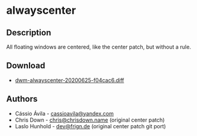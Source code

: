 alwayscenter
============

Description
-----------
All floating windows are centered, like the center patch, but
without a rule.

Download
--------
* [dwm-alwayscenter-20200625-f04cac6.diff](dwm-alwayscenter-20200625-f04cac6.diff)

Authors
-------
* Cássio Ávila - <cassioavila@yandex.com> 
* Chris Down - <chris@chrisdown.name> (original center patch)
* Laslo Hunhold - <dev@frign.de> (original center patch git port)
